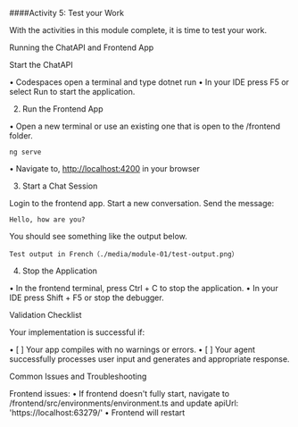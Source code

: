 ####Activity 5: Test your Work

With the activities in this module complete, it is time to test your work.

Running the ChatAPI and Frontend App

 Start the ChatAPI

• Codespaces open a terminal and type dotnet run
• In your IDE press F5 or select Run to start the application.

2. Run the Frontend App

• Open a new terminal or use an existing one that is open to the /frontend folder.

```sh:
ng serve
```
• Navigate to, <http://localhost:4200> in your browser

3. Start a Chat Session

 Login to the frontend app.
 Start a new conversation.
 Send the message:  

   ```text:
Hello, how are you?
```
 You should see something like the output below.

    Test output in French（./media/module-01/test-output.png）

4. Stop the Application

• In the frontend terminal, press Ctrl + C to stop the application.
• In your IDE press Shift + F5 or stop the debugger.

Validation Checklist

Your implementation is successful if:

• [ ] Your app compiles with no warnings or errors.
• [ ] Your agent successfully processes user input and generates and appropriate response.

Common Issues and Troubleshooting

 Frontend issues:
   • If frontend doesn't fully start, navigate to /frontend/src/environments/environment.ts and update apiUrl: 'https://localhost:63279/'
   • Frontend will restart

